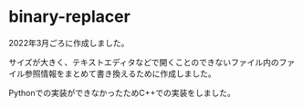 # binary-replacer
2022年3月ごろに作成しました。

サイズが大きく、テキストエディタなどで開くことのできないファイル内のファイル参照情報をまとめて書き換えるために作成しました。

Pythonでの実装ができなかったためC++での実装をしました。
